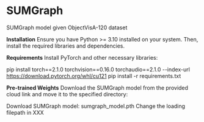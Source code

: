 # SUMGraph
SUMGraph model given ObjectVisA-120 dataset

**Installation**
Ensure you have Python >= 3.10 installed on your system. Then, install the required libraries and dependencies.

**Requirements**
Install PyTorch and other necessary libraries:

pip install torch==2.1.0 torchvision==0.16.0 torchaudio==2.1.0 --index-url https://download.pytorch.org/whl/cu121
pip install -r requirements.txt

**Pre-trained Weights**
Download the SUMGraph model from the provided cloud link and move it to the specified directory:

Download SUMGraph model: sumgraph_model.pth
Change the loading filepath in XXX


